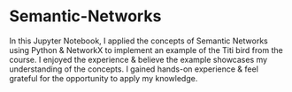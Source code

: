 # Semantic-Networks
In this Jupyter Notebook, I applied the concepts of Semantic Networks using Python &amp; NetworkX to implement an example of the Titi bird from the course. I enjoyed the experience &amp; believe the example showcases my understanding of the concepts. I gained hands-on experience &amp; feel grateful for the opportunity to apply my knowledge.
